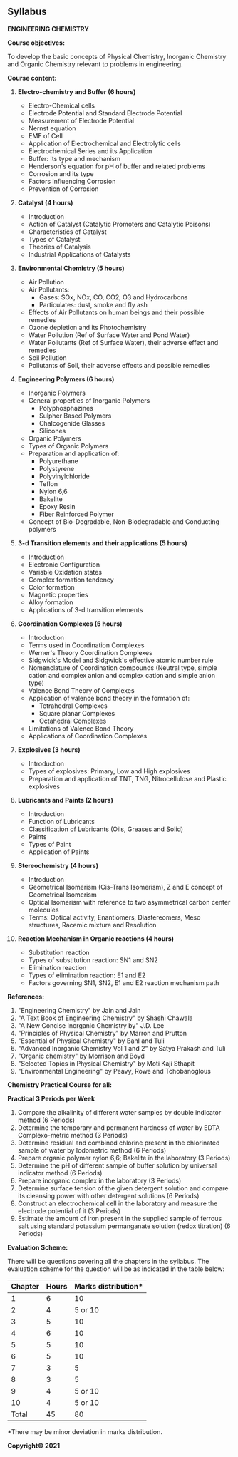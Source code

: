 ## Syllabus

**ENGINEERING CHEMISTRY**

**Course objectives:**

To develop the basic concepts of Physical Chemistry, Inorganic Chemistry and Organic Chemistry relevant to problems in engineering.

**Course content:**

1. **Electro-chemistry and Buffer (6 hours)**
    * Electro-Chemical cells
    * Electrode Potential and Standard Electrode Potential
    * Measurement of Electrode Potential
    * Nernst equation
    * EMF of Cell
    * Application of Electrochemical and Electrolytic cells
    * Electrochemical Series and its Application
    * Buffer: Its type and mechanism
    * Henderson's equation for pH of buffer and related problems
    * Corrosion and its type
    * Factors influencing Corrosion
    * Prevention of Corrosion
    
2. **Catalyst (4 hours)**
    * Introduction
    * Action of Catalyst (Catalytic Promoters and Catalytic Poisons)
    * Characteristics of Catalyst
    * Types of Catalyst
    * Theories of Catalysis
    * Industrial Applications of Catalysts

3. **Environmental Chemistry (5 hours)**
    * Air Pollution
    * Air Pollutants:
        * Gases: SOx, NOx, CO, CO2, O3 and Hydrocarbons 
        * Particulates: dust, smoke and fly ash
    * Effects of Air Pollutants on human beings and their possible remedies
    * Ozone depletion and its Photochemistry
    * Water Pollution (Ref of Surface Water and Pond Water)
    * Water Pollutants (Ref of Surface Water), their adverse effect and remedies
    * Soil Pollution
    * Pollutants of Soil, their adverse effects and possible remedies

4. **Engineering Polymers (6 hours)**
    * Inorganic Polymers
    * General properties of Inorganic Polymers
        * Polyphosphazines
        * Sulpher Based Polymers
        * Chalcogenide Glasses
        * Silicones
    * Organic Polymers
    * Types of Organic Polymers
    * Preparation and application of:
        * Polyurethane
        * Polystyrene
        * Polyvinylchloride
        * Teflon 
        * Nylon 6,6
        * Bakelite
        * Epoxy Resin
        * Fiber Reinforced Polymer
    * Concept of Bio-Degradable, Non-Biodegradable and Conducting polymers

5. **3-d Transition elements and their applications (5 hours)**
    * Introduction
    * Electronic Configuration
    * Variable Oxidation states
    * Complex formation tendency
    * Color formation
    * Magnetic properties
    * Alloy formation
    * Applications of 3-d transition elements

6. **Coordination Complexes (5 hours)**
    * Introduction
    * Terms used in Coordination Complexes
    * Werner's Theory Coordination Complexes
    * Sidgwick's Model and Sidgwick's effective atomic number rule
    * Nomenclature of Coordination compounds (Neutral type, simple cation and complex anion and complex cation and simple anion type)
    * Valence Bond Theory of Complexes
    * Application of valence bond theory in the formation of:
        * Tetrahedral Complexes
        * Square planar Complexes
        * Octahedral Complexes
    * Limitations of Valence Bond Theory
    * Applications of Coordination Complexes

7. **Explosives (3 hours)**
    * Introduction
    * Types of explosives: Primary, Low and High explosives
    * Preparation and application of TNT, TNG, Nitrocellulose and Plastic explosives

8. **Lubricants and Paints (2 hours)**
    * Introduction
    * Function of Lubricants
    * Classification of Lubricants (Oils, Greases and Solid)
    * Paints
    * Types of Paint
    * Application of Paints

9. **Stereochemistry (4 hours)**
    * Introduction
    * Geometrical Isomerism (Cis-Trans Isomerism), Z and E concept of Geometrical Isomerism
    * Optical Isomerism with reference to two asymmetrical carbon center molecules
    * Terms: Optical activity, Enantiomers, Diastereomers, Meso structures, Racemic mixture and Resolution

10. **Reaction Mechanism in Organic reactions (4 hours)**
    * Substitution reaction
    * Types of substitution reaction: SN1 and SN2
    * Elimination reaction
    * Types of elimination reaction: E1 and E2
    * Factors governing SN1, SN2, E1 and E2 reaction mechanism path

**References:**

1. "Engineering Chemistry" by Jain and Jain
2. "A Text Book of Engineering Chemistry" by Shashi Chawala
3. "A New Concise Inorganic Chemistry by" J.D. Lee
4. "Principles of Physical Chemistry" by Marron and Prutton
5. "Essential of Physical Chemistry" by Bahl and Tuli
6. "Advanced Inorganic Chemistry Vol 1 and 2" by Satya Prakash and Tuli
7. "Organic chemistry" by Morrison and Boyd
8. "Selected Topics in Physical Chemistry" by Moti Kaji Sthapit
9. "Environmental Engineering" by Peavy, Rowe and Tchobanoglous

**Chemistry Practical Course for all:**

**Practical 3 Periods per Week**

1. Compare the alkalinity of different water samples by double indicator method (6 Periods)
2. Determine the temporary and permanent hardness of water by EDTA Complexo-metric method (3 Periods) 
3. Determine residual and combined chlorine present in the chlorinated sample of water by Iodometric method (6 Periods)
4. Prepare organic polymer nylon 6,6; Bakelite in the laboratory (3 Periods)
5. Determine the pH of different sample of buffer solution by universal indicator method (6 Periods)
6. Prepare inorganic complex in the laboratory (3 Periods)
7. Determine surface tension of the given detergent solution and compare its cleansing power with other detergent solutions (6 Periods)
8. Construct an electrochemical cell in the laboratory and measure the electrode potential of it (3 Periods) 
9. Estimate the amount of iron present in the supplied sample of ferrous salt using standard potassium permanganate solution (redox titration) (6 Periods)

**Evaluation Scheme:** 

There will be questions covering all the chapters in the syllabus. The evaluation scheme for the question will be as indicated in the table below:

| Chapter | Hours | Marks distribution\* |
|---|---|---|
| 1 | 6 | 10 |
| 2 | 4 | 5 or 10 |
| 3 | 5 | 10 |
| 4 | 6 | 10 |
| 5 | 5 | 10 |
| 6 | 5 | 10 |
| 7 | 3 | 5 |
| 8 | 3 | 5 |
| 9 | 4 | 5 or 10 |
| 10 | 4 | 5 or 10 |
| Total | 45 | 80 |

\*There may be minor deviation in marks distribution.

**Copyright© 2021** 
